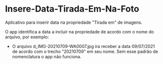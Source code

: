 # Insere-Data-Tirada-Em-Na-Foto

Aplicativo para inserir data na propriedade "Tirada em" de imagens. 

O app identifica a data a incluir na propriedade de acordo com o nome do arquivo, por exemplo: 
- O arquivo d_IMG-20210709-WA0007.jpg ira receber a data 09/07/2021 de acordo com o trecho "20210709" em seu nome. Sem esse padrão de nomenclatura o app não funciona.
